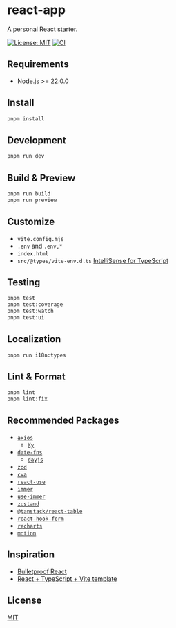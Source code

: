 # react-app

A personal React starter.

[![License: MIT](https://img.shields.io/github/license/donniean/react-app)](https://github.com/donniean/react-app/blob/master/LICENSE) [![CI](https://github.com/donniean/react-app/actions/workflows/ci.yaml/badge.svg)](https://github.com/donniean/react-app/actions/workflows/ci.yaml)

## Requirements

- Node.js >= 22.0.0

## Install

```sh
pnpm install
```

## Development

```sh
pnpm run dev
```

## Build & Preview

```bash
pnpm run build
pnpm run preview
```

## Customize

- `vite.config.mjs`
- `.env` and `.env,*`
- `index.html`
- `src/@types/vite-env.d.ts` [IntelliSense for TypeScript](https://cn.vitejs.dev/guide/env-and-mode.html#intellisense)

## Testing

```bash
pnpm test
pnpm test:coverage
pnpm test:watch
pnpm test:ui
```

## Localization

```bash
pnpm run i18n:types
```

## Lint & Format

```bash
pnpm lint
pnpm lint:fix
```

## Recommended Packages

- [`axios`](https://github.com/axios/axios)
  - [`Ky`](https://github.com/sindresorhus/ky)
- [`date-fns`](https://github.com/date-fns/date-fns)
  - [`dayjs`](https://github.com/iamkun/dayjs)
- [`zod`](https://github.com/colinhacks/zod)
- [`cva`](https://github.com/joe-bell/cva)
- [`react-use`](https://github.com/streamich/react-use)
- [`immer`](https://github.com/immerjs/immer)
- [`use-immer`](https://github.com/immerjs/use-immer)
- [`zustand`](https://github.com/pmndrs/zustand)
- [`@tanstack/react-table`](https://github.com/tanstack/table)
- [`react-hook-form`](https://github.com/react-hook-form/react-hook-form)
- [`recharts`](https://github.com/recharts/recharts)
- [`motion`](https://github.com/motiondivision/motion)

## Inspiration

- [Bulletproof React](https://github.com/alan2207/bulletproof-react)
- [React + TypeScript + Vite template](https://github.com/vitejs/vite/tree/main/packages/create-vite/template-react-ts)

## License

[MIT](./LICENSE)
